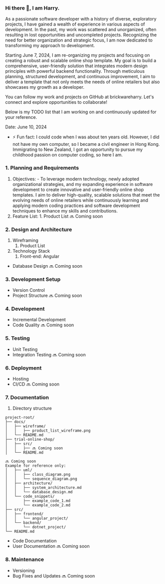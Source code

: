 ### Hi there 👋, I am Harry.

<!--
**brickwareharry/brickwareharry** is a ✨ _special_ ✨ repository because its `README.md` (this file) appears on your GitHub profile.
Here are some ideas to get you started:
-->

As a passionate software developer with a history of diverse, exploratory projects, I have gained a wealth of experience in various aspects of development. In the past, my work was scattered and unorganized, often resulting in lost opportunities and uncompleted projects. Recognizing the need for better organization and strategic focus, I am now dedicated to transforming my approach to development.

Starting June 7, 2024, I am re-organizing my projects and focusing on creating a robust and scalable online shop template. My goal is to build a comprehensive, user-friendly solution that integrates modern design principles with powerful backend functionality. Through meticulous planning, structured development, and continuous improvement, I aim to deliver a template that not only meets the needs of online retailers but also showcases my growth as a developer.

You can follow my work and projects on GitHub at brickwareharry. Let's connect and explore opportunities to collaborate!

Below is my TODO list that I am working on and continuously updated for your reference.

Date: June 10, 2024

- ⚡ Fun fact: I could code when I was about ten years old. However, I did not have my own computer, so I became a civil engineer in Hong Kong. Immigrating to New Zealand, I got an opportunity to pursue my childhood passion on computer coding, so here I am.

### 1. Planning and Requirements

1. Objectives:
        - To leverage modern technology, newly adopted organizational strategies, and my expanding experience in software development to create innovative and user-friendly online shop templates. I aim to deliver high-quality, scalable solutions that meet the evolving needs of online retailers while continuously learning and applying modern coding practices and software development techniques to enhance my skills and contributions.
2. Feature List:
        1. Product List
🔜 Coming soon

### 2. Design and Architecture
1. Wireframing
    1. Product List
2. Technology Stack
    1. Front-end: Angular
- Database Design
🔜 Coming soon

### 3. Development Setup
- Version Control
- Project Structure
🔜 Coming soon

### 4. Development
- Incremental Development
- Code Quality
🔜 Coming soon

### 5. Testing
- Unit Testing
- Integration Testing
🔜 Coming soon

### 6. Deployment
- Hosting
- CI/CD
🔜 Coming soon

### 7. Documentation
1. Directory structure
```plaintext
project-root/
├── docs/
│   ├── wireframe/
│   │   ├── product_list_wireframe.png
│   └── README.md
├── trial-online-shop/
│   ├── src/
│   │   ├── 🔜 Coming soon 
│   └── README.md

🔜 Coming soon 
Example for reference only:
│   ├── uml/
│   │   ├── class_diagram.png
│   │   └── sequence_diagram.png
│   ├── architecture/
│   │   ├── system_architecture.md
│   │   └── database_design.md
│   └── code_snippets/
│       ├── example_code_1.md
│       └── example_code_2.md
├── src/
│   ├── frontend/
│   │   └── angular_project/
│   └── backend/
│       └── dotnet_project/
└── README.md
```



- Code Documentation
- User Documentation
🔜 Coming soon

### 8. Maintenance
- Versioning
- Bug Fixes and Updates
🔜 Coming soon
